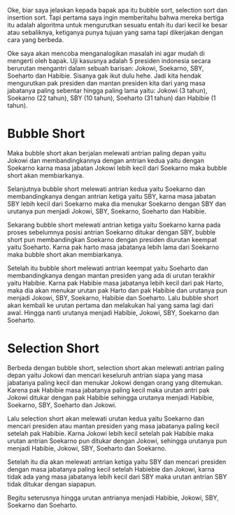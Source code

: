 Oke, biar saya jelaskan kepada bapak apa itu bubble sort, selection sort dan insertion sort. Tapi pertama saya ingin memberitahu bahwa mereka bertiga itu adalah algoritma untuk mengurutkan sesuatu entah itu dari kecil ke besar atau sebaliknya, ketiganya punya tujuan yang sama tapi dikerjakan dengan cara yang berbeda.

Oke saya akan mencoba menganalogikan masalah ini agar mudah di mengerti oleh bapak. Uji kasusnya adalah 5 presiden indonesia secara berurutan mengantri dalam sebuah barisan: Jokowi, Soekarno, SBY, Soeharto dan Habibie. Sisanya gak ikut dulu hehe. Jadi kita hendak mengurutkan pak presiden dan mantan presiden kita dari yang masa jabatanya paling sebentar hingga paling lama yaitu: Jokowi (3 tahun), Soekarno (22 tahun), SBY (10 tahun), Soeharto (31 tahun) dan Habibie (1 tahun).

# Bubble Short #

Maka bubble short akan berjalan melewati antrian paling depan yaitu Jokowi dan membandingkannya dengan antrian kedua yaitu dengan Soekarno karna masa jabatan Jokowi lebih kecil dari Soekarno maka bubble short akan membiarkanya. 

Selanjutnya bubble short melewati antrian kedua yaitu Soekarno dan membandingkanya dengan antrian ketiga yaitu SBY, karna masa jabatan SBY lebih kecil dari Soekarno maka dia menukar Soekarno dengan SBY dan urutanya pun menjadi Jokowi, SBY, Soekarno, Soeharto dan Habibie.

Sekarang bubble short melewati antrian ketiga yaitu Soekarno karna pada proses sebelumnya posisi antrian Soekarno ditukar dengan SBY, bubble short pun membandingkan Soekarno dengan presiden diurutan keempat yaitu Soeharto. Karna pak harto masa jabatanya lebih lama dari Soekarno maka bubble short akan membiarkanya.

Setelah itu bubble short melewati antrian keempat yaitu Soeharto dan membandingkanya dengan mantan presiden yang ada di urutan terakhir yaitu Habibie. Karna pak Habibie masa jabatanya lebih kecil dari pak Harto, maka dia akan menukar urutan pak Harto dan pak Habibie dan urutanya pun menjadi Jokowi, SBY, Soekarno, Habibie dan Soeharto. Lalu bubble short akan kembali ke urutan pertama dan melakukan hal yang sama lagi dari awal. Hingga nanti urutanya menjadi Habibie, Jokowi, SBY, Soekarno dan Soeharto.

# Selection Short #

Berbeda dengan bubble short, selection short akan melewati antrian paling depan yaitu Jokowi dan mencari keseluruh antrian siapa yang masa jabatanya paling kecil dan menukar Jokowi dengan orang yang ditemukan. Karena pak Habibie masa jabatanya paling kecil maka urutan antri pak Jokowi ditukar dengan pak Habibie sehingga urutanya menjadi Habibie, Soekarno, SBY, Soeharto dan Jokowi.

Lalu selection short akan melewati urutan kedua yaitu Soekarno dan mencari presiden atau mantan presiden yang masa jabatanya paling kecil setelah pak Habibie. Karna Jokowi lebih kecil setelah pak Habibie maka urutan antrian Soekarno pun ditukar dengan Jokowi, sehingga urutanya pun menjadi Habibie, Jokowi, SBY, Soeharto dan Soekarno.

Setelah itu dia akan melewati antrian ketiga yaitu SBY dan mencari presiden dengan masa jabatanya paling kecil setelah Habiebie dan Jokowi, karna tidak ada yang masa jabatanya lebih kecil dari SBY maka urutan antrian SBY tidak ditukar dengan siapapun.

Begitu seterusnya hingga urutan antrianya menjadi Habibie, Jokowi, SBY, Soekarno dan Soeharto.